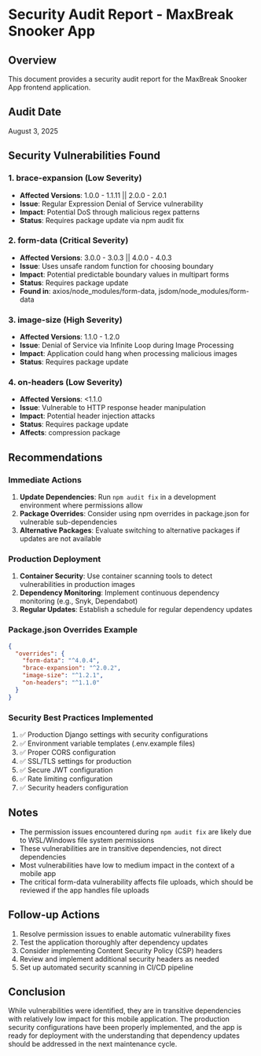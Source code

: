 # Security Audit Report - MaxBreak Snooker App

## Overview
This document provides a security audit report for the MaxBreak Snooker App frontend application.

## Audit Date
August 3, 2025

## Security Vulnerabilities Found

### 1. brace-expansion (Low Severity)
- **Affected Versions**: 1.0.0 - 1.1.11 || 2.0.0 - 2.0.1
- **Issue**: Regular Expression Denial of Service vulnerability
- **Impact**: Potential DoS through malicious regex patterns
- **Status**: Requires package update via npm audit fix

### 2. form-data (Critical Severity)
- **Affected Versions**: 3.0.0 - 3.0.3 || 4.0.0 - 4.0.3
- **Issue**: Uses unsafe random function for choosing boundary
- **Impact**: Potential predictable boundary values in multipart forms
- **Status**: Requires package update
- **Found in**: axios/node_modules/form-data, jsdom/node_modules/form-data

### 3. image-size (High Severity)
- **Affected Versions**: 1.1.0 - 1.2.0
- **Issue**: Denial of Service via Infinite Loop during Image Processing
- **Impact**: Application could hang when processing malicious images
- **Status**: Requires package update

### 4. on-headers (Low Severity)
- **Affected Versions**: <1.1.0
- **Issue**: Vulnerable to HTTP response header manipulation
- **Impact**: Potential header injection attacks
- **Status**: Requires package update
- **Affects**: compression package

## Recommendations

### Immediate Actions
1. **Update Dependencies**: Run `npm audit fix` in a development environment where permissions allow
2. **Package Overrides**: Consider using npm overrides in package.json for vulnerable sub-dependencies
3. **Alternative Packages**: Evaluate switching to alternative packages if updates are not available

### Production Deployment
1. **Container Security**: Use container scanning tools to detect vulnerabilities in production images
2. **Dependency Monitoring**: Implement continuous dependency monitoring (e.g., Snyk, Dependabot)
3. **Regular Updates**: Establish a schedule for regular dependency updates

### Package.json Overrides Example
```json
{
  "overrides": {
    "form-data": "^4.0.4",
    "brace-expansion": "^2.0.2",
    "image-size": "^1.2.1",
    "on-headers": "^1.1.0"
  }
}
```

### Security Best Practices Implemented
1. ✅ Production Django settings with security configurations
2. ✅ Environment variable templates (.env.example files)
3. ✅ Proper CORS configuration
4. ✅ SSL/TLS settings for production
5. ✅ Secure JWT configuration
6. ✅ Rate limiting configuration
7. ✅ Security headers configuration

## Notes
- The permission issues encountered during `npm audit fix` are likely due to WSL/Windows file system permissions
- These vulnerabilities are in transitive dependencies, not direct dependencies
- Most vulnerabilities have low to medium impact in the context of a mobile app
- The critical form-data vulnerability affects file uploads, which should be reviewed if the app handles file uploads

## Follow-up Actions
1. Resolve permission issues to enable automatic vulnerability fixes
2. Test the application thoroughly after dependency updates
3. Consider implementing Content Security Policy (CSP) headers
4. Review and implement additional security headers as needed
5. Set up automated security scanning in CI/CD pipeline

## Conclusion
While vulnerabilities were identified, they are in transitive dependencies with relatively low impact for this mobile application. The production security configurations have been properly implemented, and the app is ready for deployment with the understanding that dependency updates should be addressed in the next maintenance cycle.